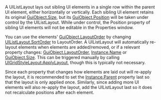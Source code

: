 A UIListLayout lays out sibling UI elements in a single row within the parent
UI element, either horizontally or vertically. Each sibling UI element retains
its original [GuiObject.Size](https://create.roblox.com/docs/reference/engine/classes/GuiObject#Size), but its [GuiObject.Position](https://create.roblox.com/docs/reference/engine/classes/GuiObject#Position) will be taken
under control by the UIListLayout. While under control, the Position property
of sibling UI elements will not be editable in the Properties window.

You can use the elements' [GuiObject.LayoutOrder](https://create.roblox.com/docs/reference/engine/classes/GuiObject#LayoutOrder) by changing
[UIListLayout.SortOrder](https://create.roblox.com/docs/reference/engine/classes/UIListLayout#SortOrder) to LayoutOrder. A UIListLayout will automatically
re-layout elements when elements are added/removed, or if a relevant property
changes: [GuiObject.LayoutOrder](https://create.roblox.com/docs/reference/engine/classes/GuiObject#LayoutOrder), [Instance.Name](https://create.roblox.com/docs/reference/engine/classes/Instance#Name) or [GuiObject.Size](https://create.roblox.com/docs/reference/engine/classes/GuiObject#Size). This
can be triggered manually by calling [UIGridStyleLayout:ApplyLayout](https://create.roblox.com/docs/reference/engine/classes/UIGridStyleLayout#ApplyLayout), though
this is typically not necessary.

Since each property that changes how elements are laid out will re-apply the
layout, it is recommended to set the [Instance.Parent](https://create.roblox.com/docs/reference/engine/classes/Instance#Parent) property last so that
the layout is only applied once. Similarly, since adding more UI elements will
also re-apply the layout, add the UIListLayout last so it does not recalculate
positions after each element.